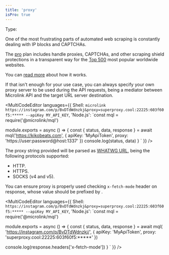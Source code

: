 ```yaml
---
title: 'proxy'
isPro: true
--- 
```


Type: <Type children='<string>'/>

One of the most frustrating parts of automated web scraping is constantly dealing with IP blocks and CAPTCHAs.

The [pro](/docs/api/basics/endpoint) plan includes handle proxies, CAPTCHAs, and other scraping shield protections in a transparent way for the [Top 500](https://github.com/Kikobeats/top-sites) most popular worldwide websites.

You can [read more](/blog/proxy-capabilities) about how it works.

If that isn't enough for your use case, you can always specify your own proxy server to be used during the API requests, being a mediator between Microlink API and the target URL server destination. 

<MultiCodeEditor languages={{
  Shell: `microlink https://instagram.com/p/BvDTdWdnzkj&proxy=superproxy.cool:22225:603f60f5:***** --apiKey MY_API_KEY`,
  'Node.js': `const mql = require('@microlink/mql')
 
module.exports = async () => {
  const { status, data, response } = await mql('https://kikobeats.com', {
    apiKey: 'MyApiToken',
    proxy: 'https://user:password@host:1337'
  })
  console.log(status, data)
}
  `
  }}
/>

The proxy string provided will be parsed as [WHATWG URL](https://nodejs.org/api/url.html#url_the_whatwg_url_api), being the following protocols supported:

- HTTP.
- HTTPS.
- SOCKS (v4 and v5).

You can ensure proxy is properly used checking `x-fetch-mode` header on response, whose value should be prefixed by <Type children="'proxy-*'"/>.

<MultiCodeEditor languages={{
  Shell: `https://instagram.com/p/BvDTdWdnzkj&proxy=superproxy.cool:22225:603f60f5:***** --apiKey MY_API_KEY`,
  'Node.js': `const mql = require('@microlink/mql')
 
module.exports = async () => {
  const { status, data, response } = await mql(
    'https://instagram.com/p/BvDTdWdnzkj/', { 
      apiKey: 'MyApiToken',
      proxy: 'superproxy.cool:22225:603f60f5:*****'
    })
  
  console.log(response.headers['x-fetch-mode'])
}
  `
  }} 
/>
